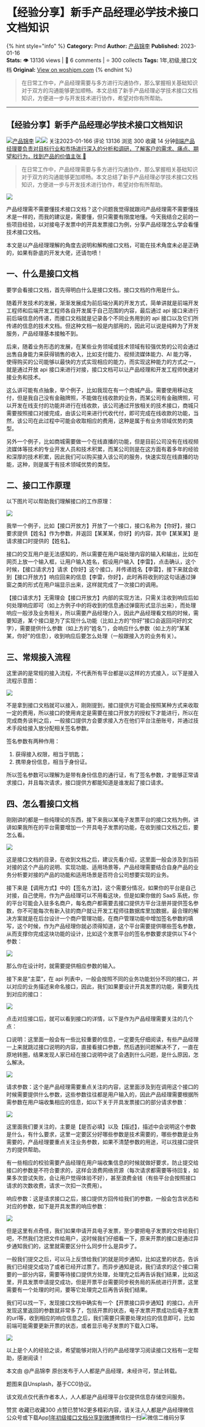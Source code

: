 # 【经验分享】新手产品经理必学技术接口文档知识
{% hint style="info" %}
**Category:** Pmd
**Author:** [产品锦李](https://www.woshipm.com/u/1168342)
**Published:** 2023-01-16  
**Stats:** 👁️ 13136 views | 💬 6 comments | ⭐ 300 collects
**Tags:** 1年,初级,接口文档
**Original:** [View on woshipm.com](https://www.woshipm.com/pmd/5730887.html)
{% endhint %}
> 在日常工作中，产品经理需要与多方进行沟通协作，那么掌握相关基础知识对于双方的沟通能够更加顺畅。本文总结了新手产品经理必学技术接口文档知识，方便进一步与开发技术进行协作，希望对你有所帮助。

---

## 【经验分享】新手产品经理必学技术接口文档知识

[![](https://static.woshipm.com/view/woshipm_api_def_20230508182023_2400.png?imageView2/1/w/72/h/72/q/100)](https://www.woshipm.com/u/1168342)[产品锦李](https://www.woshipm.com/u/1168342) ![](https://static.woshipm.com/tag/1121_1@2x.png)![](https://static.woshipm.com/tag/2105_1@2x.png) 关注2023-01-166 评论 13136 浏览 300 收藏 14 分钟[B端产品经理要负责对目标行业和市场进行深入的分析和调研，了解客户的需求、痛点、期望和行为，找到产品的价值主张 🔗](https://ke.qidianla.com/courses/bcpm)

> 在日常工作中，产品经理需要与多方进行沟通协作，那么掌握相关基础知识对于双方的沟通能够更加顺畅。本文总结了新手产品经理必学技术接口文档知识，方便进一步与开发技术进行协作，希望对你有所帮助。

![](https://image.woshipm.com/wp-files/2023/01/tzscUjMsGgURAN3HkF9C.jpg)

产品经理需不需要懂技术接口文档？这个问题我觉得就跟问产品经理需不需要懂技术是一样的，而我的建议是，需要懂，但只需要有限度地懂。今天我结合之前的一些项目经验，以对接电子发票中的开具发票接口为例，分享产品经理怎么学会看懂技术接口文档。

本文是以产品经理理解的角度去说明和解构接口文档，可能在技术角度未必是正确的，如果有卧底的开发大佬，还请勿喷！

## 一、什么是接口文档

要学会看接口文档，首先得明白什么是接口文档，接口文档的作用是什么。

随着开发技术的发展，渐渐发展成为前后端分离的开发方式，简单讲就是前端开发工程师和后端开发工程师各自开发属于自己范围的内容，最后通过 api 接口来进行前后端信息的传递，而接口文档就是记录各个不同业务用到的 api 接口以及它们所传递的信息的技术文档。但这种文档一般是内部用的，因此可以说是纯粹为了开发服务，产品经理基本接触不到。

后来，随着业务形态的发展，在某些业务领域或技术领域有较强优势的公司会通过出售自身能力来获得销售的收入，比如支付能力、视频流媒体能力、AI 能力等，使得购买的公司能够以最快的方式实现相应的能力，而实现这种能力的方式之一，就是通过开放 api 接口来进行对接，接口文档可以让产品经理和开发工程师快速对接业务和技术。

这么讲可能有点抽象，举个例子，比如我现在有一个商城产品，需要使用移动支付，但是我自己没有金融牌照，不能做在线收款的业务，而某公司有金融牌照，可以开发在线支付的功能并进行在线收款，该公司通过开放相关的技术接口，商城只需要按照接口对接完成，由该公司来进行代收代付，即可完成在线收款的功能，当然，该公司在此过程中可能会收取相应的费用，这种是属于有业务领域优势的类型。

另外一个例子，比如商城需要做一个在线直播的功能，但是目前公司没有在线视频流媒体等技术的专业开发人员和技术积累，而某公司则是在这方面有着多年的经验和深厚的技术积累，因此我们可以购买接入该公司的服务，快速实现在线直播的功能，这种，则是属于有技术领域优势的类型。

## 二、接口工作原理

以下图片可以帮助我们理解接口的工作原理：

![](https://image.woshipm.com/wp-files/2023/01/1EayIC6IB7rpiiOfsecC.png)

我举一个例子，比如【接口开放方】开放了一个接口，接口名称为【你好】，接口要求提供【姓名】作为参数，并返回【某某某，你好】的内容，其中【某某某】是请求接口时提供的【姓名】。

接口的交互用户是无法感知的，所以需要在用户端处理内容的输入和输出，比如在网页上放一个输入框，让用户输入姓名，假设用户输入【李雷】，点击确认，这个时候，【接口请求方】请求【你好】这个接口，并传递姓名【李雷】，接下来就会收到【接口开放方】响应回来的信息【李雷，你好】，此时再将收到的这句话通过弹窗之类的形式在用户端显示出来，这样就完成了一次接口的调用。

【接口请求方】无需理会【接口开放方】内部的实现方法，只需关注收到响应后如何处理响应即可（如上方例子中的将收到的信息通过弹窗形式显示出来），而处理响应一般涉及业务相关，所以需要产品经理介入，因此产品经理看文档的时候，需要知道，某个接口是为了实现什么功能（比如上方的“你好”接口会返回问好的文字），需要提供什么参数（如上方的“姓名”），会响应什么参数（如上方的“某某某，你好”的信息），收到响应后要怎么处理（一般跟接入方的业务有关）。

## 三、常规接入流程

这里讲的是常规的接入流程，不代表所有平台都是以这样的方式接入，以下是接入流程示意图：

![](https://image.woshipm.com/wp-files/2023/01/xWSaLSMr5IAArKEAIxFA.png)

不是拿到接口文档就可以接入，刚刚提到，接口提供方可能会按照某种方式来收取一定的费用，所以接口的使用肯定是需要在接口开放方的授权下才能进行，所以在完成商务谈判之后，一般接口提供方会要求接入方在他们平台注册账号，并通过技术手段给接入放分配相关签名参数。

签名参数有两种作用：

1.  获得接入权限，相当于钥匙；
2.  携带身份信息，相当于身份证。

所以签名参数可以理解为是带有身份信息的通行证，有了签名参数，才能够正常请求接口，并且每次请求，接口提供方都能知道是谁发起了接口请求。

## 四、怎么看接口文档

刚刚讲的都是一些纯理论的东西，接下来我以某电子发票平台的接口文档为例，讲讲如果我所在的平台需要增加一个开具电子发票的功能，在收到接口文档之后，要怎么看。

![](https://image.woshipm.com/wp-files/2023/01/70bTTCa3S9qawq2m1BOD.png)

这是接口文档的目录，在收到文档之后，建议先看介绍，这里面一般会涉及到当前对接的这个产品的说明、实现功能、适用场景等，产品经理需要结合自身产品的业务分析要对接的产品的功能和适用场景是否符合公司想要实现的业务。

接下来是【调用方式】中的【签名方法】，这个需要分情况，如果你的平台是自己对接，自己使用，作为产品经理可以不用看这块，但是如果你做的 SaaS 系统，你的平台可能会入驻多名商户，每名商户都需要去接口提供方平台注册并提供签名参数，你不可能每次有新入驻的商户就让开发工程师往数据库里加数据，最合理的解决方案就是在后台设计一个商户管理功能，在商户管理功能中增加签名参数的填写，这个时候，作为产品经理你就必须得知道，这个平台需要提供哪些签名参数，从而支撑你完成这块功能的设计，比如这个发票平台的签名参数要求提供以下4个参数：

![](https://image.woshipm.com/wp-files/2023/01/8MxnNLleYL2WKVOL1OWe.png)

那么你在设计时，就需要提供相应参数的输入。

接下来是“主菜”，在 api 列表中，一般会按照不同的业务功能划分不同的接口，并以对应的业务描述来命名接口，因此，我们如果要设计开具发票的功能，需要先找到对应的接口：

![](https://image.woshipm.com/wp-files/2023/01/gJttzOWmCWJer2GeuoQZ.png)

点击对应接口后，就可以看到接口的详情，以下是作为产品经理需要关注的几个点：

口说明：这里面一般会有一些比较重要的信息，一定要先仔细阅读，有些产品经理一上来就跳过接口说明的内容，直接看接口参数，然后遇到问题解决不了，一直在原地转圈，结果发现人家已经在接口说明中说了会遇到什么问题，是什么原因，怎么解决。

![](https://image.woshipm.com/wp-files/2023/01/aJBKtCnDnbjSeNe5tWpx.png)

请求参数：这个是产品经理需要重点关注的内容，这里面涉及到在调用这个接口的时候需要提供什么参数，这些参数往往都是用户输入的，因此产品经理需要根据所需参数在用户端收集相应的信息，如以下关于开具发票接口的部分请求参数：

![](https://image.woshipm.com/wp-files/2023/01/ZOeI0OrO6q1gWP9lGZ3T.png)

这里面我们要关注的，主要是【是否必填】以及【描述】，描述中会说明这个参数是什么，有什么要求，这里一定要区分好哪些参数是技术需要的，哪些参数是业务需要的，产品经理要重点关注业务参数，如果不清楚参数的用途，可以找接口提供方的提供帮助。

有一些相应的校验需要产品经理在用户端收集信息的时候就做好要求，防止提交给接口的参数是不符合要求的，这样会浪费网络资源（每次请求都需要等待回复，如果多次尝试失败，会让用户觉得体验不好），甚至浪费金钱（有些平台会按照接口请求的次数收费，请求一次扣一次费用）。

响应参数：这是请求接口之后，接口提供方回传给我们的参数，一般会包含状态和对应的参数，如下是开具发票的响应参数：

![](https://image.woshipm.com/wp-files/2023/01/IrBJtfxTSjB8NLqJH1fA.png)

但是这里有点奇怪，我们如果申请开具电子发票，至少要把电子发票的文件给我们吧，不然我们怎把文件给用户，这时候我们仔细看一下，原来开票的接口是通过异步通知我们的，这里就需要区分什么同步什么是异步了。

一般我们提交之后，可以马上反馈给我们的就是同步通知，比如这里的状态，告诉我们已经提交成功了或者已经开过票了。而异步通知是说，我们请求的这个接口需要的一部分内容，需要等待接口提供方处理，处理完之后再告诉我们结果，比如这里，开具发票申请提交成功，但是开票平台需要同步税务局的系统进行开票，这里需要有一个处理的时间，要等它处理完之后再告诉我们结果。

我们可以找一下，发现接口文档中确实有一个【开票接口异步通知】的接口，点开发现这里返回的参数就非常多了，包括开票的状态，电子发票开票成功后电子发票的url等，收到相应的响应信息之后，我们需要只需要处理对应的信息即可，比如前端可能需要更新开票的状态，或者显示电子发票的下载入口等。

![](https://image.woshipm.com/wp-files/2023/01/uNkj5oEdH9AMDblFbwaP.png)

以上是个人的经验之谈，希望能够对刚入行的产品经理学习阅读接口文档有一定帮助，感谢阅读！

本文由 @产品锦李 原创发布于人人都是产品经理，未经许可，禁止转载。

题图来自Unsplash，基于CC0协议。

该文观点仅代表作者本人，人人都是产品经理平台仅提供信息存储空间服务。

赞赏 收藏已收藏300 点赞已赞162更多精彩内容，请关注人人都是产品经理微信公众号或下载App[1年](https://www.woshipm.com/tag/1%e5%b9%b4)[初级](https://www.woshipm.com/tag/%e5%88%9d%e7%ba%a7)[接口文档](https://www.woshipm.com/tag/%e6%8e%a5%e5%8f%a3%e6%96%87%e6%a1%a3)[分享到微博](https://service.weibo.com/share/share.php?appkey=2775287854&title=【经验分享】新手产品经理必学技术接口文档知识&url=https://www.woshipm.com/pmd/5730887.html&pic=https://image.woshipm.com/wp-files/2023/01/tzscUjMsGgURAN3HkF9C.jpg)微信扫一扫![微信二维码](https://api.pwmqr.com/qrcode/create/?url=https://www.woshipm.com/pmd/5730887.html)分享